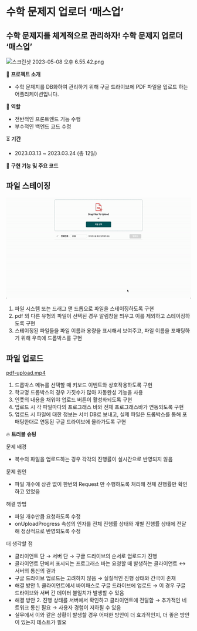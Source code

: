 # 수학 문제지 업로더 ‘매스업’

## 수학 문제지를 체계적으로 관리하자! **수학 문제지 업로더 ‘매스업’**

![스크린샷 2023-05-08 오후 6.55.42.png](https://s3-us-west-2.amazonaws.com/secure.notion-static.com/00b23b87-567c-4a4e-abd2-e23ddde18762/%E1%84%89%E1%85%B3%E1%84%8F%E1%85%B3%E1%84%85%E1%85%B5%E1%86%AB%E1%84%89%E1%85%A3%E1%86%BA_2023-05-08_%E1%84%8B%E1%85%A9%E1%84%92%E1%85%AE_6.55.42.png)

🚀 **프로젝트 소개**

- 수학 문제지를 DB화하여 관리하기 위해 구글 드라이브에 PDF 파일을 업로드 하는 어플리케이션입니다.

🙋 **역할**

- 전반적인 프론트엔드 기능 수행
- 부수적인 백엔드 코드 수정

⏳ **기간**

- 2023.03.13 ~ 2023.03.24 (총 12일)

🧰 **구현 기능 및 주요 코드**

## 파일 스테이징

![](https://raw.githubusercontent.com/gmgmgun/github-user-content/main/math-up/pdf-staging1-ezgif.com-video-to-gif-converter.gif)

1. 파일 시스템 또는 드래그 앤 드롭으로 파일을 스테이징하도록 구현
2. pdf 외 다른 유형의 파일이 선택된 경우 알림창을 띄우고 이를 제외하고 스테이징하도록 구현
3. 스테이징된 파일들을 파일 이름과 용량을 표시해서 보여주고, 파일 이름을 포매팅하기 위해 우측에 드롭박스를 구현

## 파일 업로드

[pdf-upload.mp4](https://s3-us-west-2.amazonaws.com/secure.notion-static.com/0b83f092-85e5-42c2-8269-33975f7f4a3a/pdf-upload.mp4)

1. 드롭박스 메뉴를 선택할 때 키보드 이벤트와 상호작용하도록 구현
2. 학교명 드롭박스의 경우 가짓수가 많아 자동완성 기능을 사용
3. 인풋의 내용을 채워야 업로드 버튼이 활성화되도록 구현
4. 업로드 시 각 파일마다의 프로그래스 바와 전체 프로그래스바가 연동되도록 구현
5. 업로드 시 파일에 대한 정보는 서버 DB로 보내고, 실제 파일은 드롭박스를 통해 포매팅한대로 연동된 구글 드라이브에 올라가도록 구현

🔥 **트러블 슈팅**

문제 배경

- 복수의 파일을 업로드하는 경우 각각의 진행률이 실시간으로 반영되지 않음

문제 원인

- 파일 개수에 상관 없이 한번의 Request 만 수행하도록 처리해 전체 진행률만 확인하고 있었음

해결 방법

- 파일 개수만큼 요청하도록 수정
- onUploadProgress 속성의 인자를 전체 진행률 상태와 개별 진행률 상태에 전달해 정상적으로 반영되도록 수정

더 생각할 점

- 클라이언트 단 → 서버 단 → 구글 드라이브의 순서로 업로드가 진행
- 클라이언트 단에서 표시되는 프로그래스 바는 요청할 때 발생하는 클라이언트 ↔ 서버의 통신의 결과
- 구글 드라이브 업로드는 고려하지 않음 → 실질적인 진행 상태와 간극이 존재
- 해결 방안 1. 클라이언트에서 바이패스로 구글 드라이브에 업로드 → 이 경우 구글 드라이브와 서버 간 데이터 불일치가 발생할 수 있음
- 해결 방안 2. 진행 상태를 서버에서 확인하고 클라이언트에 전달함 → 추가적인 네트워크 통신 필요 → 사용자 경험이 저하될 수 있음
- 실무에서 이와 같은 상황이 발생할 경우 어떠한 방안이 더 효과적인지, 더 좋은 방안이 있는지 테스트가 필요

